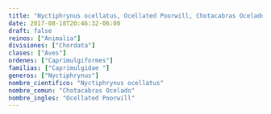 ```yaml
---
title: "Nyctiphrynus ocellatus, Ocellated Poorwill, Chotacabras Ocelado"
date: 2017-08-18T20:46:32-06:00
draft: false
reinos: ["Animalia"]
divisiones: ["Chordata"]
clases: ["Aves"]
ordenes: ["Caprimulgiformes"]
familias: ["Caprimulgidae "]
generos: ["Nyctiphrynus"]
nombre_cientifico: "Nyctiphrynus ocellatus"
nombre_comun: "Chotacabras Ocelado"
nombre_ingles: "Ocellated Poorwill"
---
```

